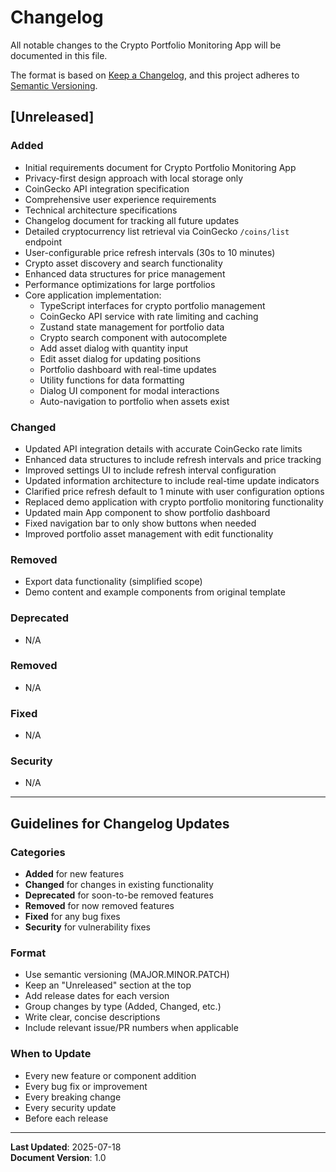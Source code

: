 # Changelog

All notable changes to the Crypto Portfolio Monitoring App will be documented in this file.

The format is based on [Keep a Changelog](https://keepachangelog.com/en/1.0.0/),
and this project adheres to [Semantic Versioning](https://semver.org/spec/v2.0.0.html).

## [Unreleased]

### Added
- Initial requirements document for Crypto Portfolio Monitoring App
- Privacy-first design approach with local storage only
- CoinGecko API integration specification
- Comprehensive user experience requirements
- Technical architecture specifications
- Changelog document for tracking all future updates
- Detailed cryptocurrency list retrieval via CoinGecko `/coins/list` endpoint
- User-configurable price refresh intervals (30s to 10 minutes)
- Crypto asset discovery and search functionality
- Enhanced data structures for price management
- Performance optimizations for large portfolios
- Core application implementation:
  - TypeScript interfaces for crypto portfolio management
  - CoinGecko API service with rate limiting and caching
  - Zustand state management for portfolio data
  - Crypto search component with autocomplete
  - Add asset dialog with quantity input
  - Edit asset dialog for updating positions
  - Portfolio dashboard with real-time updates
  - Utility functions for data formatting
  - Dialog UI component for modal interactions
  - Auto-navigation to portfolio when assets exist

### Changed
- Updated API integration details with accurate CoinGecko rate limits
- Enhanced data structures to include refresh intervals and price tracking
- Improved settings UI to include refresh interval configuration
- Updated information architecture to include real-time update indicators
- Clarified price refresh default to 1 minute with user configuration options
- Replaced demo application with crypto portfolio monitoring functionality
- Updated main App component to show portfolio dashboard
- Fixed navigation bar to only show buttons when needed
- Improved portfolio asset management with edit functionality

### Removed
- Export data functionality (simplified scope)
- Demo content and example components from original template

### Deprecated
- N/A

### Removed
- N/A

### Fixed
- N/A

### Security
- N/A

---

## Guidelines for Changelog Updates

### Categories
- **Added** for new features
- **Changed** for changes in existing functionality
- **Deprecated** for soon-to-be removed features
- **Removed** for now removed features
- **Fixed** for any bug fixes
- **Security** for vulnerability fixes

### Format
- Use semantic versioning (MAJOR.MINOR.PATCH)
- Keep an "Unreleased" section at the top
- Add release dates for each version
- Group changes by type (Added, Changed, etc.)
- Write clear, concise descriptions
- Include relevant issue/PR numbers when applicable

### When to Update
- Every new feature or component addition
- Every bug fix or improvement
- Every breaking change
- Every security update
- Before each release

---

**Last Updated**: 2025-07-18  
**Document Version**: 1.0